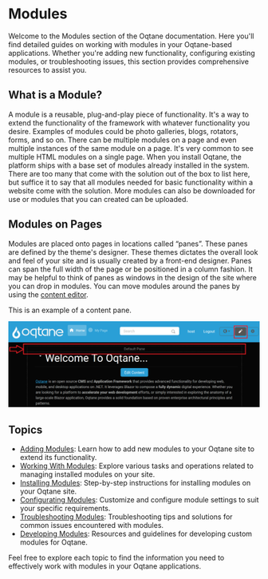 # Modules

Welcome to the Modules section of the Oqtane documentation. Here you'll find detailed guides on working with modules in your Oqtane-based applications. Whether you're adding new functionality, configuring existing modules, or troubleshooting issues, this section provides comprehensive resources to assist you.

## What is a Module?

A module is a reusable, plug-and-play piece of functionality. It's a way to extend the functionality of the framework with whatever functionality you desire. Examples of modules could be photo galleries, blogs, rotators, forms, and so on. There can be multiple modules on a page and even multiple instances of the same module on a page. It's very common to see multiple HTML modules on a single page.
When you install Oqtane, the platform ships with a base set of modules already installed in the system. There are too many that come with the solution out of the box to list here, but suffice it to say that all modules needed for basic functionality within a website come with the solution. More modules can also be downloaded for use or modules that you can created can be uploaded.

## Modules on Pages

Modules are placed onto pages in locations called “panes”. These panes are defined by the theme's designer. These themes dictates the overall look and feel of your site and is usually created by a front-end designer. Panes can span the full width of the page or be positioned in a column fashion. It may be helpful to think of panes as windows in the design of the site where you can drop in modules. You can move modules around the panes by using the [content editor](../../manuals/admin/content-management/content-editor.md).

This is an example of a content pane.

![content-pane](../../manuals/admin/content-management/assets/content-editor-pane.png)

## Topics

- [Adding Modules](adding-modules.md): Learn how to add new modules to your Oqtane site to extend its functionality.
- [Working With Modules](working-with-modules.md): Explore various tasks and operations related to managing installed modules on your site.
- [Installing Modules](module-installation.md): Step-by-step instructions for installing modules on your Oqtane site.
- [Configurating Modules](module-configuration.md): Customize and configure module settings to suit your specific requirements.
- [Troubleshooting Modules](../../guides/troubleshooting/troubleshooting-modules.md): Troubleshooting tips and solutions for common issues encountered with modules.
- [Developing Modules](module-development.md): Resources and guidelines for developing custom modules for Oqtane.

Feel free to explore each topic to find the information you need to effectively work with modules in your Oqtane applications.

